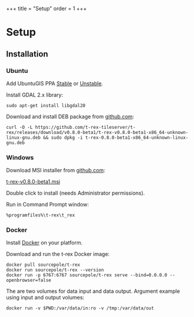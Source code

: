 +++
title = "Setup"
order = 1
+++

Setup
=====

Installation
------------

<div class="vtab">

### Ubuntu

Add UbuntuGIS PPA [Stable](https://launchpad.net/~ubuntugis/+archive/ubuntu/ppa) or [Unstable](https://launchpad.net/~ubuntugis/+archive/ubuntu/ubuntugis-unstable).

Install GDAL 2.x library:
```
sudo apt-get install libgdal20
```

Download and install DEB package from [github.com](https://github.com/t-rex-tileserver/t-rex/releases/latest):

```
curl -O -L https://github.com/t-rex-tileserver/t-rex/releases/download/v0.8.0-beta1/t-rex-v0.8.0-beta1-x86_64-unknown-linux-gnu.deb && sudo dpkg -i t-rex-0.8.0-beta1-x86_64-unknown-linux-gnu.deb
```

</div><div class="vtab">

### Windows

Download MSI installer from [github.com](https://github.com/t-rex-tileserver/t-rex/releases/latest):

[t-rex-v0.8.0-beta1.msi](https://github.com/t-rex-tileserver/t-rex/releases/download/v0.8.0-beta1/t-rex-v0.8.0-beta1.msi)

Double click to install (needs Administrator permissions).

Run in Command Prompt window:

```
%programfiles%\t-rex\t_rex
```

</div><div class="vtab">

### Docker

Install [Docker](https://www.docker.com/community-edition#/download) on your platform.

Download and run the t-rex Docker image:
```
docker pull sourcepole/t-rex
docker run sourcepole/t-rex --version
docker run -p 6767:6767 sourcepole/t-rex serve --bind=0.0.0.0 --openbrowser=false
```

The are two volumes for data input and data output. Argument example using input and output volumes:

`docker run -v $PWD:/var/data/in:ro -v /tmp:/var/data/out`

</div>
